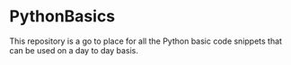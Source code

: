 # PythonBasics
This repository is a go to place for all the Python basic code snippets that can be used on a day to day basis.
